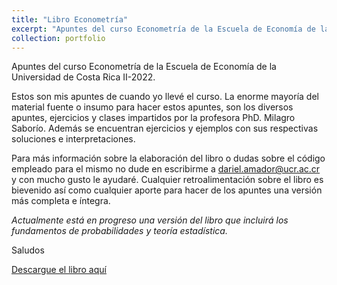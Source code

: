 ```yaml
---
title: "Libro Econometría"
excerpt: "Apuntes del curso Econometría de la Escuela de Economía de la Universidad de Costa Rica II-2023.  <br/><img src='/images/portada metrics.png'>"
collection: portfolio
---
```


Apuntes del curso Econometría de la Escuela de Economía de la Universidad de Costa Rica II-2022. 

Estos son mis apuntes de cuando yo llevé el curso. La enorme mayoría del material fuente o insumo para hacer estos apuntes, son los diversos apuntes, ejercicios y clases impartidos por la profesora PhD. Milagro Saborío. Además se encuentran ejercicios y ejemplos con sus respectivas soluciones e interpretaciones.

Para más información sobre la elaboración del libro o dudas sobre el código empleado para el mismo no dude en escribirme a dariel.amador@ucr.ac.cr y con mucho gusto le ayudaré. Cualquier retroalimentación sobre el libro es bievenido así como cualquier aporte para hacer de los apuntes una versión más completa e íntegra.

*Actualmente está en progreso una versión del libro que incluirá los fundamentos de probabilidades y teoría estadística.*

Saludos

[Descargue el libro aquí](https://github.com/darielamador/darielamador.github.io/blob/master/files/libro_econometr%C3%ADa.pdf)
